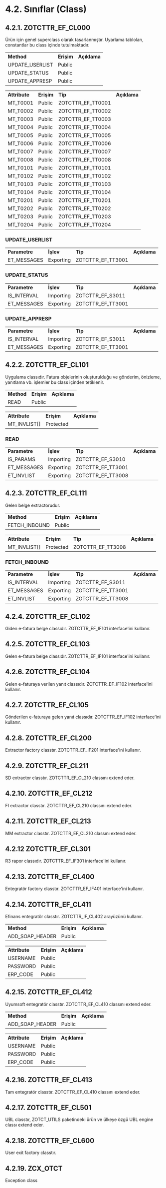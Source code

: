 # 4.2. Sınıflar (Class)


## 4.2.1. ZOTCTTR_EF_CL000

Ürün için genel superclass olarak tasarlanmıştır. Uyarlama tabloları, constantlar bu class içinde tutulmaktadır.


<table>
  <tr>
   <td><strong>Method</strong>
   </td>
   <td><strong>Erişim</strong>
   </td>
   <td><strong>Açıklama</strong>
   </td>
  </tr>
  <tr>
   <td>UPDATE_USERLIST
   </td>
   <td>Public
   </td>
   <td>
   </td>
  </tr>
  <tr>
   <td>UPDATE_STATUS
   </td>
   <td>Public
   </td>
   <td>
   </td>
  </tr>
  <tr>
   <td>UPDATE_APPRESP
   </td>
   <td>Public
   </td>
   <td>
   </td>
  </tr>
</table>



<table>
  <tr>
   <td><strong>Attribute</strong>
   </td>
   <td><strong>Erişim</strong>
   </td>
   <td><strong>Tip</strong>
   </td>
   <td><strong>Açıklama</strong>
   </td>
  </tr>
  <tr>
   <td>MT_T0001
   </td>
   <td>Public
   </td>
   <td>ZOTCTTR_EF_TT0001
   </td>
   <td>
   </td>
  </tr>
  <tr>
   <td>MT_T0002
   </td>
   <td>Public
   </td>
   <td>ZOTCTTR_EF_TT0002
   </td>
   <td>
   </td>
  </tr>
  <tr>
   <td>MT_T0003
   </td>
   <td>Public
   </td>
   <td>ZOTCTTR_EF_TT0003
   </td>
   <td>
   </td>
  </tr>
  <tr>
   <td>MT_T0004
   </td>
   <td>Public
   </td>
   <td>ZOTCTTR_EF_TT0004
   </td>
   <td>
   </td>
  </tr>
  <tr>
   <td>MT_T0005
   </td>
   <td>Public
   </td>
   <td>ZOTCTTR_EF_TT0005
   </td>
   <td>
   </td>
  </tr>
  <tr>
   <td>MT_T0006
   </td>
   <td>Public
   </td>
   <td>ZOTCTTR_EF_TT0006
   </td>
   <td>
   </td>
  </tr>
  <tr>
   <td>MT_T0007
   </td>
   <td>Public
   </td>
   <td>ZOTCTTR_EF_TT0007
   </td>
   <td>
   </td>
  </tr>
  <tr>
   <td>MT_T0008
   </td>
   <td>Public
   </td>
   <td>ZOTCTTR_EF_TT0008
   </td>
   <td>
   </td>
  </tr>
  <tr>
   <td>MT_T0101
   </td>
   <td>Public
   </td>
   <td>ZOTCTTR_EF_TT0101
   </td>
   <td>
   </td>
  </tr>
  <tr>
   <td>MT_T0102
   </td>
   <td>Public
   </td>
   <td>ZOTCTTR_EF_TT0102
   </td>
   <td>
   </td>
  </tr>
  <tr>
   <td>MT_T0103
   </td>
   <td>Public
   </td>
   <td>ZOTCTTR_EF_TT0103
   </td>
   <td>
   </td>
  </tr>
  <tr>
   <td>MT_T0104
   </td>
   <td>Public
   </td>
   <td>ZOTCTTR_EF_TT0104
   </td>
   <td>
   </td>
  </tr>
  <tr>
   <td>MT_T0201
   </td>
   <td>Public
   </td>
   <td>ZOTCTTR_EF_TT0201
   </td>
   <td>
   </td>
  </tr>
  <tr>
   <td>MT_T0202
   </td>
   <td>Public
   </td>
   <td>ZOTCTTR_EF_TT0202
   </td>
   <td>
   </td>
  </tr>
  <tr>
   <td>MT_T0203
   </td>
   <td>Public
   </td>
   <td>ZOTCTTR_EF_TT0203
   </td>
   <td>
   </td>
  </tr>
  <tr>
   <td>MT_T0204
   </td>
   <td>Public
   </td>
   <td>ZOTCTTR_EF_TT0204
   </td>
   <td>
   </td>
  </tr>
</table>



### UPDATE_USERLIST


<table>
  <tr>
   <td><strong>Parametre</strong>
   </td>
   <td><strong>İşlev</strong>
   </td>
   <td><strong>Tip</strong>
   </td>
   <td><strong>Açıklama</strong>
   </td>
  </tr>
  <tr>
   <td>ET_MESSAGES
   </td>
   <td>Exporting
   </td>
   <td>ZOTCTTR_EF_TT3001
   </td>
   <td>
   </td>
  </tr>
</table>



### UPDATE_STATUS


<table>
  <tr>
   <td><strong>Parametre</strong>
   </td>
   <td><strong>İşlev</strong>
   </td>
   <td><strong>Tip</strong>
   </td>
   <td><strong>Açıklama</strong>
   </td>
  </tr>
  <tr>
   <td>IS_INTERVAL
   </td>
   <td>Importing
   </td>
   <td>ZOTCTTR_EF_S3011
   </td>
   <td>
   </td>
  </tr>
  <tr>
   <td>ET_MESSAGES
   </td>
   <td>Exporting
   </td>
   <td>ZOTCTTR_EF_TT3001
   </td>
   <td>
   </td>
  </tr>
</table>



### UPDATE_APPRESP


<table>
  <tr>
   <td><strong>Parametre</strong>
   </td>
   <td><strong>İşlev</strong>
   </td>
   <td><strong>Tip</strong>
   </td>
   <td><strong>Açıklama</strong>
   </td>
  </tr>
  <tr>
   <td>IS_INTERVAL
   </td>
   <td>Importing
   </td>
   <td>ZOTCTTR_EF_S3011
   </td>
   <td>
   </td>
  </tr>
  <tr>
   <td>ET_MESSAGES
   </td>
   <td>Exporting
   </td>
   <td>ZOTCTTR_EF_TT3001
   </td>
   <td>
   </td>
  </tr>
</table>



## 4.2.2. ZOTCTTR_EF_CL101

Uygulama classıdır. Fatura objelerinin oluşturulduğu ve gönderim, önizleme, yanıtlama vb. işlemler bu class içinden tetiklenir.


<table>
  <tr>
   <td><strong>Method</strong>
   </td>
   <td><strong>Erişim</strong>
   </td>
   <td><strong>Açıklama</strong>
   </td>
  </tr>
  <tr>
   <td>READ
   </td>
   <td>Public
   </td>
   <td>
   </td>
  </tr>
</table>



<table>
  <tr>
   <td><strong>Attribute</strong>
   </td>
   <td><strong>Erişim</strong>
   </td>
   <td><strong>Açıklama</strong>
   </td>
  </tr>
  <tr>
   <td>MT_INVLIST[]
   </td>
   <td>Protected
   </td>
   <td>
   </td>
  </tr>
</table>



### READ


<table>
  <tr>
   <td><strong>Parametre</strong>
   </td>
   <td><strong>İşlev</strong>
   </td>
   <td><strong>Tip</strong>
   </td>
   <td><strong>Açıklama</strong>
   </td>
  </tr>
  <tr>
   <td>IS_PARAMS
   </td>
   <td>Importing
   </td>
   <td>ZOTCTTR_EF_S3010
   </td>
   <td>
   </td>
  </tr>
  <tr>
   <td>ET_MESSAGES
   </td>
   <td>Exporting
   </td>
   <td>ZOTCTTR_EF_TT3001
   </td>
   <td>
   </td>
  </tr>
  <tr>
   <td>ET_INVLIST
   </td>
   <td>Exporting
   </td>
   <td>ZOTCTTR_EF_TT3008
   </td>
   <td>
   </td>
  </tr>
</table>



## 4.2.3. ZOTCTTR_EF_CL111

Gelen belge extractorudur.


<table>
  <tr>
   <td><strong>Method</strong>
   </td>
   <td><strong>Erişim</strong>
   </td>
   <td><strong>Açıklama</strong>
   </td>
  </tr>
  <tr>
   <td>FETCH_INBOUND
   </td>
   <td>Public
   </td>
   <td>
   </td>
  </tr>
</table>



<table>
  <tr>
   <td><strong>Attribute</strong>
   </td>
   <td><strong>Erişim</strong>
   </td>
   <td><strong>Tip</strong>
   </td>
   <td><strong>Açıklama</strong>
   </td>
  </tr>
  <tr>
   <td>MT_INVLIST[]
   </td>
   <td>Protected
   </td>
   <td>ZOTCTTR_EF_TT3008
   </td>
   <td>
   </td>
  </tr>
</table>



### FETCH_INBOUND


<table>
  <tr>
   <td><strong>Parametre</strong>
   </td>
   <td><strong>İşlev</strong>
   </td>
   <td><strong>Tip</strong>
   </td>
   <td><strong>Açıklama</strong>
   </td>
  </tr>
  <tr>
   <td>IS_INTERVAL
   </td>
   <td>Importing
   </td>
   <td>ZOTCTTR_EF_S3011
   </td>
   <td>
   </td>
  </tr>
  <tr>
   <td>ET_MESSAGES
   </td>
   <td>Exporting
   </td>
   <td>ZOTCTTR_EF_TT3001
   </td>
   <td>
   </td>
  </tr>
  <tr>
   <td>ET_INVLIST
   </td>
   <td>Exporting
   </td>
   <td>ZOTCTTR_EF_TT3008
   </td>
   <td>
   </td>
  </tr>
</table>



## 4.2.4. ZOTCTTR_EF_CL102

Giden e-fatura belge classıdır. ZOTCTTR_EF_IF101 interface'ini kullanır.


## 4.2.5. ZOTCTTR_EF_CL103

Gelen e-fatura belge classıdır. ZOTCTTR_EF_IF101 interface'ini kullanır.


## 4.2.6. ZOTCTTR_EF_CL104

Gelen e-faturaya verilen yanıt classıdır. ZOTCTTR_EF_IF102 interface'ini kullanır.


## 4.2.7. ZOTCTTR_EF_CL105

Gönderilen e-faturaya gelen yanıt classıdır. ZOTCTTR_EF_IF102 interface'ini kullanır.


## 4.2.8. ZOTCTTR_EF_CL200

Extractor factory classtır. ZOTCTTR_EF_IF201 interface'ini kullanır.


## 4.2.9. ZOTCTTR_EF_CL211

SD extractor classtır. ZOTCTTR_EF_CL210 classını extend eder.


## 4.2.10. ZOTCTTR_EF_CL212

FI extractor classtır. ZOTCTTR_EF_CL210 classını extend eder.


## 4.2.11. ZOTCTTR_EF_CL213

MM extractor classtır. ZOTCTTR_EF_CL210 classını extend eder.


## 4.2.12 ZOTCTTR_EF_CL301

R3 rapor classıdır. ZOTCTTR_EF_IF301 interface'ini kullanır.


## 4.2.13. ZOTCTTR_EF_CL400

Entegratör factory classtır. ZOTCTTR_EF_IF401 interface'ini kullanır.


## 4.2.14. ZOTCTTR_EF_CL411

Efinans entegratör classtır. ZOTCTTR_IF_CL402 arayüzünü kullanır.


<table>
  <tr>
   <td><strong>Method</strong>
   </td>
   <td><strong>Erişim</strong>
   </td>
   <td><strong>Açıklama</strong>
   </td>
  </tr>
  <tr>
   <td>ADD_SOAP_HEADER
   </td>
   <td>Public
   </td>
   <td>
   </td>
  </tr>
</table>



<table>
  <tr>
   <td><strong>Attribute</strong>
   </td>
   <td><strong>Erişim</strong>
   </td>
   <td><strong>Açıklama</strong>
   </td>
  </tr>
  <tr>
   <td>USERNAME
   </td>
   <td>Public
   </td>
   <td>
   </td>
  </tr>
  <tr>
   <td>PASSWORD
   </td>
   <td>Public
   </td>
   <td>
   </td>
  </tr>
  <tr>
   <td>ERP_CODE
   </td>
   <td>Public
   </td>
   <td>
   </td>
  </tr>
</table>



## 4.2.15. ZOTCTTR_EF_CL412

Uyumsoft entegratör classtır. ZOTCTTR_EF_CL410 classını extend eder.


<table>
  <tr>
   <td><strong>Method</strong>
   </td>
   <td><strong>Erişim</strong>
   </td>
   <td><strong>Açıklama</strong>
   </td>
  </tr>
  <tr>
   <td>ADD_SOAP_HEADER
   </td>
   <td>Public
   </td>
   <td>
   </td>
  </tr>
</table>



<table>
  <tr>
   <td><strong>Attribute</strong>
   </td>
   <td><strong>Erişim</strong>
   </td>
   <td><strong>Açıklama</strong>
   </td>
  </tr>
  <tr>
   <td>USERNAME
   </td>
   <td>Public
   </td>
   <td>
   </td>
  </tr>
  <tr>
   <td>PASSWORD
   </td>
   <td>Public
   </td>
   <td>
   </td>
  </tr>
  <tr>
   <td>ERP_CODE
   </td>
   <td>Public
   </td>
   <td>
   </td>
  </tr>
</table>



## 4.2.16. ZOTCTTR_EF_CL413

Tam entegratör classtır. ZOTCTTR_EF_CL410 classını extend eder.


## 4.2.17. ZOTCTTR_EF_CL501

UBL classtır, ZOTCT_UTILS paketindeki ürün ve ülkeye özgü UBL engine classı extend eder.


## 4.2.18. ZOTCTTR_EF_CL600

User exit factory classtır.


## 4.2.19. ZCX_OTCT

Exception class